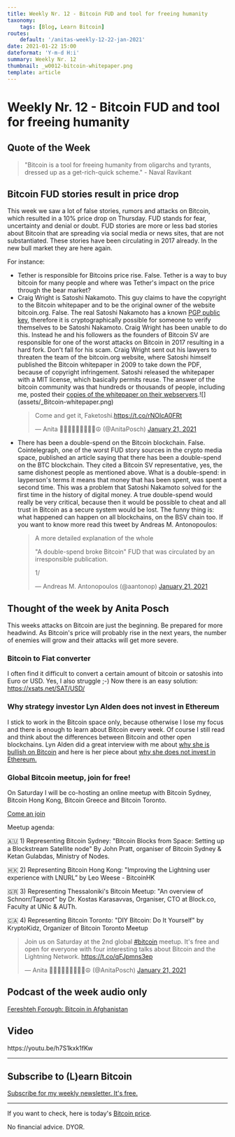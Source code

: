 ```yaml
---
title: Weekly Nr. 12 - Bitcoin FUD and tool for freeing humanity
taxonomy:
    tags: [Blog, Learn Bitcoin]
routes:
    default: '/anitas-weekly-12-22-jan-2021'
date: 2021-01-22 15:00
dateformat: 'Y-m-d H:i'
summary: Weekly Nr. 12
thumbnail: _w0012-bitcoin-whitepaper.png
template: article
---
```


# Weekly Nr. 12 - Bitcoin FUD and tool for freeing humanity

<h2>Quote of the Week</h2>
<blockquote>"Bitcoin is a tool for freeing humanity from oligarchs and tyrants, dressed up as a get-rich-quick scheme." - Naval Ravikant</blockquote>

<h2>Bitcoin FUD stories result in price drop</h2>
This week we saw a lot of false stories, rumors and attacks on Bitcoin, which resulted in a 10% price drop on Thursday. FUD stands for fear, uncertainty and denial or doubt. FUD stories are more or less bad stories about Bitcoin that are spreading via social media or news sites, that are not substantiated. These stories have been circulating in 2017 already. In the new bull market they are here again.

For instance:
<ul>
 	<li>Tether is responsible for Bitcoins price rise. False. Tether is a way to buy bitcoin for many people and where was Tether's impact on the price through the bear market?</li>
 	<li>Craig Wright is Satoshi Nakamoto. This guy claims to have the copyright to the Bitcoin whitepaper and to be the original owner of the website bitcoin.org. False. The real Satoshi Nakamoto has a known <a href="//bitcoin.org/satoshinakamoto.asc”" target="”_blank”" rel="noopener">PGP public key</a>, therefore it is cryptographically possible for someone to verify themselves to be Satoshi Nakamoto. Craig Wright has been unable to do this. Instead he and his followers as the founders of Bitcoin SV are responsible for one of the worst attacks on Bitcoin in 2017 resulting in a hard fork. Don't fall for his scam. Craig Wright sent out his lawyers to threaten the team of the bitcoin.org website, where Satoshi himself published the Bitcoin whitepaper in 2009 to take down the PDF, because of copyright infringement. Satoshi released the whitepaper with a MIT license, which basically permits reuse. The answer of the bitcoin community was that hundreds or thousands of people, including me, posted their <a href="https://anitaposch.com/bitcoin-whitepaper.pdf" rel="noopener" target="_blank">copies of the whitepaper on their webservers</a>.![](assets/_Bitcoin-whitepaper.png)
<div class="white-box">
<blockquote class="twitter-tweet"><p lang="en" dir="ltr">Come and get it, Faketoshi.<a href="https://t.co/rNOlcA0FRt">https://t.co/rNOlcA0FRt</a></p>&mdash; Anita ✊🏼🔑🏳️‍🌈🏊🏻🚴‍♂️☮️ (@AnitaPosch) <a href="https://twitter.com/AnitaPosch/status/1352223775484485633?ref_src=twsrc%5Etfw">January 21, 2021</a></blockquote> 
<script async src="https://platform.twitter.com/widgets.js" charset="utf-8"></script>
 </div>

 </li>
 	<li>There has been a double-spend on the Bitcoin blockchain. False. Cointelegraph, one of the worst FUD story sources in the crypto media space, published an article saying that there has been a double-spend on the BTC blockchain. They cited a Bitcoin SV representative, yes, the same dishonest people as mentioned above. What is a double-spend: in layperson's terms it means that money that has been spent, was spent a second time. This was a problem that Satoshi Nakamoto solved for the first time in the history of digital money. A true double-spend would really be very critical, because then it would be possible to cheat and all trust in Bitcoin as a secure system would be lost. The funny thing is: what happened can happen on all blockchains, on the BSV chain too. If you want to know more read this tweet by Andreas M. Antonopoulos:
<div class="white-box">
<blockquote class="twitter-tweet">
<p dir="ltr" lang="en">A more detailed explanation of the whole

"A double-spend broke Bitcoin" FUD that was circulated by an irresponsible publication.

1/</p>
— Andreas M. Antonopoulos (@aantonop) <a href="https://twitter.com/aantonop/status/1352258125932371968?ref_src=twsrc%5Etfw">January 21, 2021</a></blockquote>

<script async src="https://platform.twitter.com/widgets.js" charset="utf-8"></script>


</div></li>
</ul>


<h2>Thought of the week by Anita Posch</h2>
<div class="white-box">This weeks attacks on Bitcoin are just the beginning. Be prepared for more headwind. As Bitcoin's price will probably rise in the next years, the number of enemies will grow and their attacks will get more severe.</div>

<h3>Bitcoin to Fiat converter</h3>
I often find it difficult to convert a certain amount of bitcoin or satoshis into Euro or USD. Yes, I also struggle ;-) Now there is an easy solution: <a href="https://xsats.net/SAT/USD/" target="_blank" rel="noopener">https://xsats.net/SAT/USD/</a>
<h3>Why strategy investor Lyn Alden does not invest in Ethereum</h3>
I stick to work in the Bitcoin space only, because otherwise I lose my focus and there is enough to learn about Bitcoin every week. Of course I still read and think about the differences between Bitcoin and other open blockchains. Lyn Alden did a great interview with me about <a href="https://bitcoinundco.com/en/lyn-alden/" target="_blank" rel="noopener">why she is bullish on Bitcoin</a> and here is her piece about <a href="https://www.lynalden.com/ethereum-analysis/" target="_blank" rel="noopener">why she does not invest in Ethereum. </a>
<h3>Global Bitcoin meetup, join for free!</h3>
On Saturday I will be co-hosting an online meetup with Bitcoin Sydney, Bitcoin Hong Kong, Bitcoin Greece and Bitcoin Toronto.

<a href="https://youtu.be/JEiYSenTZnI" target="_blank" rel="noopener">Come an join</a>

Meetup agenda:

🇦🇺 1) Representing Bitcoin Sydney:
"Bitcoin Blocks from Space: Setting up a Blockstream Satellite node"
By John Pratt, organiser of Bitcoin Sydney &amp; Ketan Gulabdas, Ministry of Nodes.

🇭🇰 2) Representing Bitcoin Hong Kong:
"Improving the Lightning user experience with LNURL”
by Leo Weese - BitcoinHK

🇬🇷 3) Representing Thessaloniki's Bitcoin Meetup:
"An overview of Schnorr/Taproot"
by Dr. Kostas Karasavvas, Organiser, CTO at Block.co, Faculty at UNic &amp; AUTh.

🇨🇦 4) Representing Bitcoin Toronto:
"DIY Bitcoin: Do It Yourself"
by KryptoKidz, Organizer of Bitcoin Toronto Meetup
<div class="white-box">
<blockquote class="twitter-tweet">
<p dir="ltr" lang="en">Join us on Saturday at the 2nd global <a href="https://twitter.com/hashtag/bitcoin?src=hash&amp;ref_src=twsrc%5Etfw">#bitcoin</a> meetup. It's free and open for everyone with four interesting talks about Bitcoin and the Lightning Network. <a href="https://t.co/qFJpmns3ep">https://t.co/qFJpmns3ep</a></p>
— Anita ✊🏼🔑🏳️‍🌈🏊🏻🚴‍♂️☮️ (@AnitaPosch) <a href="https://twitter.com/AnitaPosch/status/1352355682184536066?ref_src=twsrc%5Etfw">January 21, 2021</a></blockquote>

<script async src="https://platform.twitter.com/widgets.js" charset="utf-8"></script>

</div>

<h2>Podcast of the week audio only</h2>
<a href="https://bitcoinundco.com/en/fereshteh-forough/" target="_blank" rel="noopener noreferrer">Fereshteh Forough: Bitcoin in Afghanistan</a>
<h2>Video</h2>
https://youtu.be/h7S1kxk1fKw

---
## Subscribe to (L)earn Bitcoin

[Subscribe for my weekly newsletter. It's free.](https://anita.link/weekly)

---

If you want to check, here is today's [Bitcoin price](https://www.coingecko.com/en/coins/bitcoin).

No financial advice. DYOR.